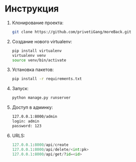 # Инструкция #

1. Клонирование проекта:
	
	```bash
	git clone https://github.com/privetiGang/moreBack.git
	```

2. Создание нового virtualenv:

	```bash
	pip install virtualenv
	virtualenv venv
	source venv/bin/activate
	```
	
3. Установка пакетов:

	```bash
	pip install -r requirements.txt
	```

4. Запуск:

	```bash
	python manage.py runserver
	```
	
5. Доступ в админку:

	```bash
	127.0.0.1:8000/admin
	login: admin
	password: 123	
	```

6. URLS:

	```python
	127.0.0.1:8000/api/create
	127.0.0.1:8000/api/delete/<int:pk>
	127.0.0.1:8000/api/get/?id=<id>
	```
